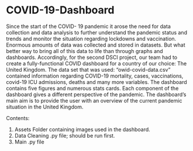 # COVID-19-Dashboard

Since the start of the COVID- 19 pandemic it arose the need for data collection and data analysis to further understand the pandemic status and trends and monitor the situation regarding lockdowns and vaccination. Enormous amounts of data was collected and stored in datasets. But what better way to bring all of this data to life than through graphs and dashboards.
Accordingly, for the second DSCI project, our team had to create a fully-functional COVID dashboard for a country of our choice: The United Kingdom. The data set that was used:
“owid-covid-data.csv” contained information regarding COVID-19 mortality, cases, vaccinations, covid-19 ICU admissions, deaths and many more variables. The dashboard contains five figures and numerous stats cards. Each component of the dashboard gives a different perspective of the pandemic. The dashboard’s main aim is to provide the user with an overview of the current pandemic situation in the United Kingdom.

Contents:
1. Assets Folder containing images used in the dashboard.
1. Data Cleaning .py file; should be run first.
2. Main .py file
